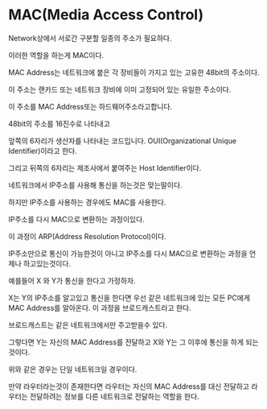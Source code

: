 # MAC(Media Access Control)
Network상에서 서로간 구분할 일종의 주소가 필요하다.

이러한 역할을 하는게 MAC이다.

MAC Address는 네트워크에 붙은 각 장비들이 가지고 있는 고유한 48bit의 주소이다.

이 주소는 랜카드 또는 네트워크 장비에 이미 고정되어 있는 유일한 주소이다.

이 주소를 MAC Address또는 하드웨어주소라고합니다.

48bit의 주소를 16진수로 나타내고 

앞쪽의 6자리가 생산자를 나타내는 코드입니다. OUI(Organizational Unique Identifier)이라고 한다.

그리고 뒤쪽의 6자리는 제조사에서 붙여주는 Host Identifier이다.

네트워크에서 IP주소를 사용해 통신을 하는것은 맞는말이다.

하지만 IP주소를 사용하는 경우에도 MAC를 사용한다.

IP주소를 다시 MAC으로 변환하는 과정이있다.

이 과정이 ARP(Address Resolution Protocol)이다.

IP주소만으로 통신이 가능한것이 아니고 IP주소를 다시 MAC으로 변환하는 과정을 언제나 하고있는것이다.

예를들어 X 와 Y가 통신을 한다고 가정하자.

X는 Y의 IP주소를 알고있고 통신을 한다면 우선 같은 네트워크에 있는 모든 PC에게 MAC Address를 알아온다.
이 과정을 브로드캐스트라고 한다.

브로드캐스트는 같은 네트워크에서만 주고받을수 있다.

그렇다면 Y는 자신의 MAC Address를 전달하고 X와 Y는 그 이후에 통신을 하게 되는것이다.

위와 같은 경우는 단일 네트워크일 경우이다. 

만약 라우터라는것이 존재한다면 라우터는 자신의 MAC Address를 대신 전달하고 라우터는 전달하려는 정보를 다른 네트워크로 전달하는 역할을 한다.

